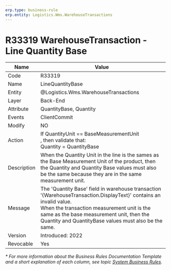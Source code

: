 ```yaml
---
erp.type: business-rule
erp.entity: Logistics.Wms.WarehouseTransactions
---
```


# R33319 WarehouseTransaction -  Line Quantity Base
| Name | Value |
| ---- | ----- |
|Code | R33319 |
| Name |  LineQuantityBase |
| Entity | @Logistics.Wms.WarehouseTransactions |
| Layer | Back-End |
| Attribute | QuantityBase, Quantity |
| Events | ClientCommit |
| Modify | NO |
| Action | If QuantityUnit == BaseMeasurementUnit <br/>, then validate that: <br/> Quantity = QuantityBase |
| Description | When the Quantity Unit in the line is the sames as the Base Measurement Unit of the product, then the Quantity and Quantity Base values must also be the same because they are in the same measurement unit.|
| Message | The 'Quantity Base' field in warehouse transaction '{WarehouseTransaction.DisplayText}' contains an invalid value. <br/> When the transaction measurement unit is the same as the base measurement unit, then the Quantity and QuantityBase values must also be the same. |
| Version | Introduced: 2022                                                                                 |
| Revocable | Yes                                                                                              |

*\* For more information about the Business Rules Documentation Template and a short explanation of each column, see
topic [System Business Rules](../templates/template-description-system-business-rules.md).*
